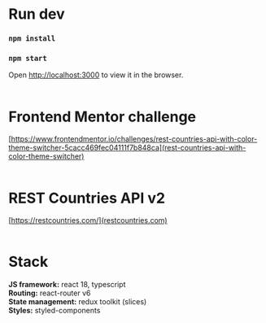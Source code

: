 # Run dev
### `npm install`
### `npm start`
Open [http://localhost:3000](http://localhost:3000) to view it in the browser.<br><br>
# Frontend Mentor challenge
[https://www.frontendmentor.io/challenges/rest-countries-api-with-color-theme-switcher-5cacc469fec04111f7b848ca](rest-countries-api-with-color-theme-switcher)<br><br>
# REST Countries API v2
[https://restcountries.com/](restcountries.com)<br><br>
# Stack
**JS framework:** react 18, typescript<br>
**Routing:** react-router v6<br>
**State management:** redux toolkit (slices)<br>
**Styles:** styled-components<br>